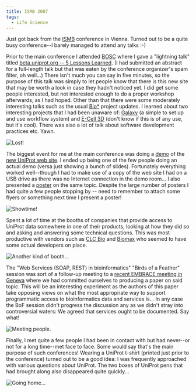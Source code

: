 ```yaml
---
title: ISMB 2007
tags:
  - Life Science
---
```


Just got back from the [ISMB](http://www.iscb.org/ismbeccb2007/) conference in Vienna. Turned out to be a quite busy conference--I barely managed to attend any talks :-)

Prior to the main conference I attended [BOSC](http://open-bio.org/wiki/BOSC_2007) where I gave a "lightning talk" titled [beta.uniprot.org -- 5 Lessons Learned](http://www.slideshare.net/ejain/betauniprotorg-5-lessons-learned/). (I had submitted an abstract for a full-length talk but that was eaten by the conference organizer's spam filter, oh well...) There isn't much you can say in five minutes, so the purpose of this talk was simply to let people know that there is this new site that may be worth a look in case they hadn't noticed yet. I did get some people interested, but not interested enough to do a proper workshop afterwards, as I had hoped. Other than that there were some moderately interesting talks such as the usual [Bio*](http://www.open-bio.org/) project updates. I learned about two interesting projects that I had been unaware of: [Galaxy](http://main.g2.bx.psu.edu/) (a simple to set up and use workflow system) and [E-Cell 3D](http://ecell3d.iab.keio.ac.jp/) (don't know if this is of any use, but it's cool). There was also a lot of talk about software development practices etc. Yawn.

![Lost!](0005.jpg)

The biggest event for me at the main conference was doing a [demo](http://www.iscb.org/uploaded/css/eric.jain_20070510120802.pdf) of the [new UniProt web site](http://beta.uniprot.org/). I ended up being one of the few people doing an actual demo (versa just showing a bunch of slides). Fortunately everything worked well--though I had to make use of a copy of the web site I had on a USB drive as there was no Internet connection in the demo room... I also presented a [poster](beta.uniprot.org.pdf) on the same topic. Despite the large number of posters I had quite a few people stopping by -- need to remember to attach some flyers or something next time I present a poster!

![Showtime!](img_2738.jpg)

Spent a lot of time at the booths of companies that provide access to UniProt data somewhere in one of their products, looking at how they did so and asking and answering some technical questions. This was most productive with vendors such as [CLC Bio](http://www.clcbio.com/) and [Biomax](http://www.biomax.com/) who seemed to have some actual developers on place.

![Another kind of booth...](0041.jpg)

The "Web Services (SOAP, REST) in bioinformatics" "Birds of a Feather" session was sort of a follow-up meeting to a [recent EMBRACE meeting in Geneva](/2007/06/01/embrace-talk/) where we had committed ourselves to producing a paper on said topic. This will be an interesting experiment as the authors of this paper take opposing views on what the most appropriate way to support programmatic access to bioinformatics data and services is... In any case the BoF session didn't progress the discussion any as we didn't stray into controversial waters: We agreed that services ought to be documented. Say what!

![Meeting people.](0043.jpg)

Finally, I met quite a few people I had been in contact with but had never--or not for a long time--met face to face. Some would say that's the main purpose of such conferences! Wearing a UniProt t-shirt (printed just prior to the conference) turned out to be a good idea: I was frequently approached with various questions about UniProt. The two boxes of UniProt pens that had brought along also disappeared quite quickly...

![Going home...](img_3169.jpg)
